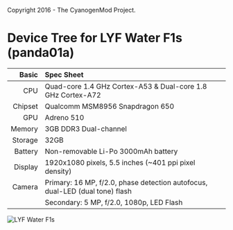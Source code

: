 Copyright 2016 - The CyanogenMod Project.

Device Tree for LYF Water F1s (panda01a)
===========================================

Basic   | Spec Sheet
-------:|:-------------------------
CPU     | Quad-core 1.4 GHz Cortex-A53 & Dual-core 1.8 GHz Cortex-A72
Chipset | Qualcomm MSM8956 Snapdragon 650
GPU     | Adreno 510
Memory  | 3GB DDR3 Dual-channel
Storage | 32GB
Battery | Non-removable Li-Po 3000mAh battery
Display | 1920x1080 pixels, 5.5 inches (~401 ppi pixel density)
Camera  | Primary: 16 MP, f/2.0, phase detection autofocus, dual-LED (dual tone) flash
	| Secondary: 5 MP, f/2.0, 1080p, LED Flash

![LYF Water F1s](https://www.mylyf.com/water-f-one-s-mobile-master-head-banner-img/f-one-s-masthead-mob.png "LYF Water F1s")
